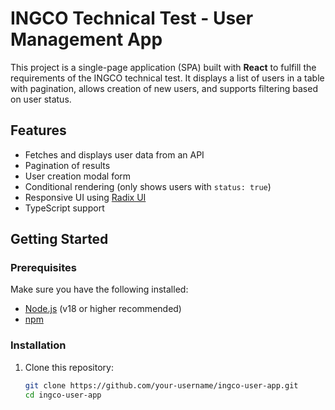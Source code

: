 # INGCO Technical Test - User Management App

This project is a single-page application (SPA) built with **React** to fulfill the requirements of the INGCO technical test. It displays a list of users in a table with pagination, allows creation of new users, and supports filtering based on user status.

## Features

- Fetches and displays user data from an API
- Pagination of results
- User creation modal form
- Conditional rendering (only shows users with `status: true`)
- Responsive UI using [Radix UI](https://www.radix-ui.com/)
- TypeScript support

## Getting Started

### Prerequisites

Make sure you have the following installed:

- [Node.js](https://nodejs.org/) (v18 or higher recommended)
- [npm](https://www.npmjs.com/)

### Installation

1. Clone this repository:

   ```bash
   git clone https://github.com/your-username/ingco-user-app.git
   cd ingco-user-app
